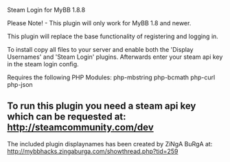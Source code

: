 Steam Login for MyBB 1.8.8

Please Note! - This plugin will only work for MyBB 1.8 and newer.

This plugin will replace the base functionality of registering and logging in.

To install copy all files to your server and enable both the 'Display Usernames' and 'Steam Login' plugins.
Afterwards enter your steam api key in the steam login config.

Requires the following PHP Modules:
php-mbstring
php-bcmath
php-curl
php-json

To run this plugin you need a steam api key which can be requested at:
http://steamcommunity.com/dev
-------------------------------
The included plugin displaynames has been created by ZiNgA BuRgA at:
http://mybbhacks.zingaburga.com/showthread.php?tid=259
